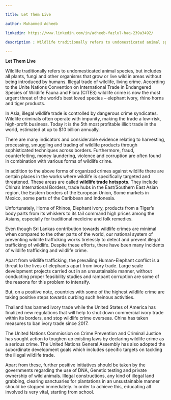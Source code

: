 ```yaml
---

title: Let Them Live

author: Muhammed Adheeb

linkedin: https://www.linkedin.com/in/adheeb-fazlul-haq-239a3492/

description : Wildlife traditionally refers to undomesticated animal species, but includes all plants, fungi and other organisms that grow or live wild in areas without being introduced by humans. Illegal trade of wildlife, living crime. According to the Unite Nations Convention on International Trade in Endangered Species of Wildlife Fauna and Flora (CITES) wildlife crime is now the most urgent threat of the world’s best loved species – elephant ivory, rhino horns and tiger products.

---
```


**Let Them Live**
 
Wildlife traditionally refers to undomesticated animal species, but includes all plants, fungi and other organisms that grow or live wild in areas without being introduced by humans. Illegal trade of wildlife, living crime. According to the Unite Nations Convention on International Trade in Endangered Species of Wildlife Fauna and Flora (CITES) wildlife crime is now the most urgent threat of the world’s best loved species – elephant ivory, rhino horns and tiger products.

In Asia, illegal wildlife trade is controlled by dangerous crime syndicates. Wildlife criminals often operate with impunity, making the trade a low-risk, high-profit business. Today it is the 5th most profitable illicit trade in the world, estimated at up to $10 billion annually.

There are many indicators and considerable evidence relating to harvesting, processing, smuggling and trading of wildlife products through sophisticated techniques across borders. Furthermore, fraud, counterfeiting, money laundering, violence and corruption are often found in combination with various forms of wildlife crime.

In addition to the above forms of organized crimes against wildlife there are certain places in the works where wildlife is specifically targeted and threatened. These areas are called **wildlife trade hotspots**. They include China’s International Borders, trade hubs in the East/Southern East Asian region, the Eastern borders of the European Union, Some markets in Mexico, some parts of the Caribbean and Indonesia.

Unfortunately, Horns of Rhinos, Elephant ivory, products from a Tiger’s body parts from its whiskers to its tail command high prices among the Asians, especially for traditional medicine and folk remedies.

Even though Sri Lankas contribution towards wildlife crimes are minimal when compared to the other parts of the world, our national system of preventing wildlife trafficking works tirelessly to detect and prevent illegal trafficking of wildlife. Despite these efforts, there have been many incidents of wildlife trafficking and wildlife crime.

Apart from wildlife trafficking, the prevailing Human-Elephant conflict is a threat to the lives of elephants apart from ivory trade. Large scale development projects carried out in an unsustainable manner, without conducting proper feasibility studies and rampant corruption are some of the reasons for this problem to intensify.

But, on a positive note, countries with some of the highest wildlife crime are taking positive steps towards curbing such heinous activities.

Thailand has banned ivory trade while the United States of America has finalized new regulations that will help to shut down commercial ivory trade within its borders, and stop wildlife crime overseas. China has taken measures to ban ivory trade since 2017.

The United Nations Commission on Crime Prevention and Criminal Justice has sought action to toughen up existing laws by declaring wildlife crime as a serious crime. The United Nations General Assembly has also adopted the subordinate development goals which includes specific targets on tackling the illegal wildlife trade.

Apart from these, further positive initiatives should be taken by the governments regarding the use of DNA, Genetic testing and private ownership of wild animals. Illegal constructions, any kind of illegal land grabbing, clearing sanctuaries for plantations in an unsustainable manner should be stopped immediately. In order to achieve this, educating all involved is very vital, starting from school.
